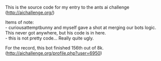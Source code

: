 This is the source code for my entry to the ants ai challenge (http://aichallenge.org/)

Items of note:
<br/>- curiousattemptbunny and myself gave a shot at merging our bots logic. This never got anywhere, but his code is in here.
<br/>- this is not pretty code... Really quite ugly.

For the record, this bot finished 156th out of 8k. (http://aichallenge.org/profile.php?user=6950) 

